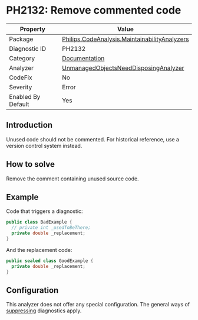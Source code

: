 # PH2132: Remove commented code

| Property | Value  |
|--|--|
| Package | [Philips.CodeAnalysis.MaintainabilityAnalyzers](https://www.nuget.org/packages/Philips.CodeAnalysis.MaintainabilityAnalyzers) |
| Diagnostic ID | PH2132 |
| Category  | [Documentation](../Documentation.md) |
| Analyzer | [UnmanagedObjectsNeedDisposingAnalyzer](https://github.com/philips-software/roslyn-analyzers/blob/master/Philips.CodeAnalysis.MaintainabilityAnalyzers/Documentation/RemoveCommentedCodeAnalyzer.cs)
| CodeFix  | No |
| Severity | Error |
| Enabled By Default | Yes |

## Introduction

Unused code should not be commented. For historical reference, use a version control system instead.

## How to solve

Remove the comment containing unused source code.

## Example

Code that triggers a diagnostic:
``` cs
public class BadExample {
  // private int _usedToBeThere;
  private double _replacement;
}
```

And the replacement code:
``` cs
public sealed class GoodExample {
  private double _replacement;
}
```

## Configuration

This analyzer does not offer any special configuration. The general ways of [suppressing](https://learn.microsoft.com/en-us/dotnet/fundamentals/code-analysis/suppress-warnings) diagnostics apply.